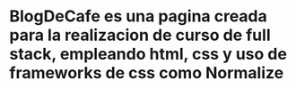 # BlogDeCafe es una pagina creada para la realizacion de curso de full stack, empleando html, css y uso de frameworks de css como Normalize 
